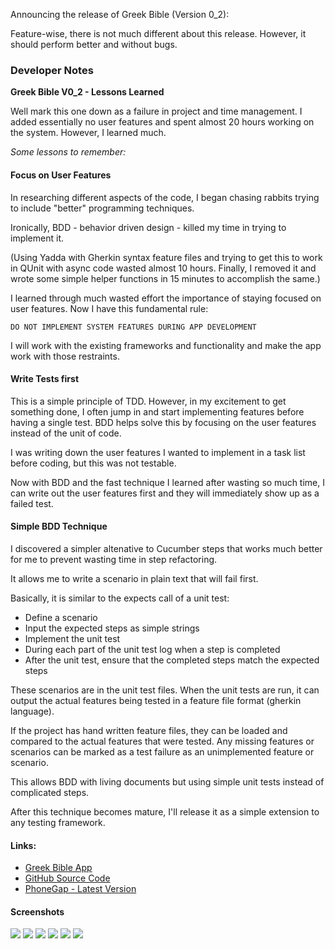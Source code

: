 Announcing the release of Greek Bible (Version 0_2):

Feature-wise, there is not much different about this release. However, it should perform better and without bugs.

### Developer Notes

**Greek Bible V0_2 - Lessons Learned**

Well mark this one down as a failure in project and time management. I
added essentially no user features and spent almost 20 hours working
on the system. However, I learned much.

*Some lessons to remember:*

#### Focus on User Features

In researching different aspects of the code, I began chasing rabbits
trying to include "better" programming techniques.

Ironically, BDD - behavior driven design - killed my time in trying to
implement it.

(Using Yadda with Gherkin syntax feature files and trying to get this
to work in QUnit with async code wasted almost 10 hours. Finally, I
removed it and wrote some simple helper functions in 15 minutes to
accomplish the same.)

I learned through much wasted effort the importance of staying focused
on user features. Now I have this fundamental rule:

    DO NOT IMPLEMENT SYSTEM FEATURES DURING APP DEVELOPMENT

I will work with the existing frameworks and functionality and make
the app work with those restraints.


#### Write Tests first

This is a simple principle of TDD. However, in my excitement to get
something done, I often jump in and start implementing features before
having a single test. BDD helps solve this by focusing on the user
features instead of the unit of code.

I was writing down the user features I wanted to implement in a task
list before coding, but this was not testable.

Now with BDD and the fast technique I learned after wasting so much
time, I can write out the user features first and they will
immediately show up as a failed test.

#### Simple BDD Technique

I discovered a simpler altenative to Cucumber steps that works much
better for me to prevent wasting time in step refactoring.

It allows me to write a scenario in plain text that will fail first.

Basically, it is similar to the expects call of a unit test:
- Define a scenario
- Input the expected steps as simple strings
- Implement the unit test
- During each part of the unit test log when a step is completed
- After the unit test, ensure that the completed steps match the expected steps

These scenarios are in the unit test files. When the unit tests are
run, it can output the actual features being tested in a feature file
format (gherkin language).

If the project has hand written feature files, they can be loaded and
compared to the actual features that were tested. Any missing features
or scenarios can be marked as a test failure as an unimplemented
feature or scenario.

This allows BDD with living documents but using simple unit tests
instead of complicated steps.

After this technique becomes mature, I'll release it as a simple
extension to any testing framework.


#### Links:

- [Greek Bible App](http://www.toldpro.com/Apps/GreekBible/V2/)
- [GitHub Source Code](https://github.com/ricklove/GreekBibleApp/tree/ReleaseV2)
- [PhoneGap - Latest Version](https://build.phonegap.com/apps/783113/install)

#### Screenshots

![](http://3.bp.blogspot.com/-K8XN4KrXizM/UvhqtHBgsgI/AAAAAAAAAZU/y60uVKzaRHY/s1600/image-756633.png)
![](http://3.bp.blogspot.com/-K8XN4KrXizM/UvhqtHBgsgI/AAAAAAAAAZU/y60uVKzaRHY/s320/image-756633.png)
![](http://3.bp.blogspot.com/--b4054jPFsI/UvhqtnqWfJI/AAAAAAAAAZg/PDIFSp0G1uU/s1600/image-758332.png)
![](http://3.bp.blogspot.com/--b4054jPFsI/UvhqtnqWfJI/AAAAAAAAAZg/PDIFSp0G1uU/s320/image-758332.png)
![](http://3.bp.blogspot.com/-MuUG4dCEUF0/UvhquNIcl5I/AAAAAAAAAZs/5hOgW8uDy28/s1600/image-760743.png)
![](http://3.bp.blogspot.com/-MuUG4dCEUF0/UvhquNIcl5I/AAAAAAAAAZs/5hOgW8uDy28/s320/image-760743.png)

